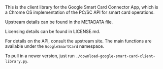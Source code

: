 This is the client library for the Google Smart Card Connector App, which is a
Chrome OS implementation of the PC/SC API for smart card operations.

Upstream details can be found in the METADATA file.

Licensing details can be found in LICENSE.md.

For details on the API, consult the upstream site. The main functions are
available under the `GoogleSmartCard` namespace.

To pull in a newer version, just run `./download-google-smart-card-client-library.py`.
